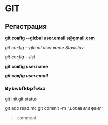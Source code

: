 ﻿# GIT

## Регистрация

**git config --global user.email s@gmail.com**

*git config --global user.name Stanislav*

_git config --list_

__git config user.name__

***git config user.email***

### Bybwbfkbpfwbz
git init 
git status

git add read.md
git commit -m "Добавили файл"

> comment

